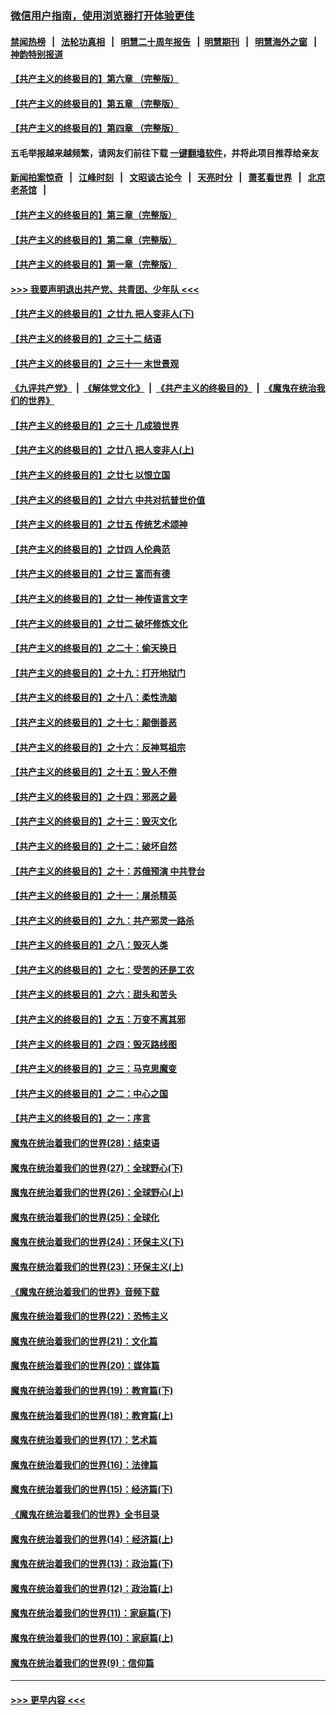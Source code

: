 ### [微信用户指南，使用浏览器打开体验更佳](https://github.com/gfw-breaker/banned-news1/blob/master/indexes/wechat-guide.md?t=0)
#### [禁闻热榜](热点新闻.md?t=0)  &nbsp;&nbsp;|&nbsp;&nbsp; [法轮功真相](https://github.com/gfw-breaker/truth/blob/master/README.md?t=0) &nbsp;&nbsp;|&nbsp;&nbsp; [明慧二十周年报告](https://github.com/gfw-breaker/mh-reports/blob/master/README.md?t=0) &nbsp;&nbsp;|&nbsp;&nbsp;[明慧期刊](https://github.com/gfw-breaker/mh-qikan) &nbsp;&nbsp;|&nbsp;&nbsp; [明慧海外之窗](https://github.com/gfw-breaker/mh-news/blob/master/README.md?t=0) &nbsp;&nbsp;|&nbsp;&nbsp; [神韵特别报道](https://github.com/gfw-breaker/mh-news/blob/master/shenyun.md?t=0)
#### [【共产主义的终极目的】第六章 （完整版）](../pages/nsc422/n11428913.md?t=02031444) 
#### [【共产主义的终极目的】第五章 （完整版）](../pages/nsc422/n11428912.md?t=02031444) 
#### [【共产主义的终极目的】第四章 （完整版）](../pages/nsc422/n11428907.md?t=02031444) 
#### 五毛举报越来越频繁，请网友们前往下载 [一键翻墙软件](https://github.com/gfw-breaker/ssr-accounts)，并将此项目推荐给亲友
#### [新闻拍案惊奇](https://github.com/gfw-breaker/banned-news1/blob/master/pages/link4.md) &nbsp;&nbsp;|&nbsp;&nbsp; [江峰时刻](https://github.com/gfw-breaker/banned-news1/blob/master/pages/link4.md) &nbsp;&nbsp;|&nbsp;&nbsp; [文昭谈古论今](https://github.com/gfw-breaker/banned-news1/blob/master/pages/link4.md) &nbsp;&nbsp;|&nbsp;&nbsp; [天亮时分](https://github.com/gfw-breaker/banned-news1/blob/master/pages/link4.md) &nbsp;&nbsp;|&nbsp;&nbsp; [萧茗看世界](https://github.com/gfw-breaker/banned-news1/blob/master/pages/link4.md) &nbsp;&nbsp;|&nbsp;&nbsp; [北京老茶馆](https://github.com/gfw-breaker/banned-news1/blob/master/pages/link4.md) &nbsp;&nbsp;|&nbsp;&nbsp; 
#### [【共产主义的终极目的】第三章（完整版）](../pages/nsc422/n11428848.md?t=02031444) 
#### [【共产主义的终极目的】第二章（完整版）](../pages/nsc422/n11428831.md?t=02031444) 
#### [【共产主义的终极目的】第一章（完整版）](../pages/nsc422/n11417651.md?t=02031444) 
#### [>>> 我要声明退出共产党、共青团、少年队 <<<](https://github.com/begood0513/goodnews/blob/master/quit/letter.md) 
#### [【共产主义的终极目的】之廿九 把人变非人(下)](../pages/nsc422/n11344140.md?t=02031444) 
#### [【共产主义的终极目的】之三十二 结语](../pages/nsc422/n11360535.md?t=02031444) 
#### [【共产主义的终极目的】之三十一 末世景观](../pages/nsc422/n11351129.md?t=02031444) 
#### [《九评共产党》](https://github.com/begood0513/9ping.md/blob/master/README.md) &nbsp;|&nbsp; [《解体党文化》](../../../../jtdwh.md/blob/master/README.md)  &nbsp;|&nbsp; [《共产主义的终极目的》](../../../../gczydzjmd.md/blob/master/README.md) &nbsp;|&nbsp; [《魔鬼在统治我们的世界》](../../../../mgztzwmdsj.md/blob/master/README.md) 
#### [【共产主义的终极目的】之三十 几成狼世界](../pages/nsc422/n11348280.md?t=02031444) 
#### [【共产主义的终极目的】之廿八 把人变非人(上)](../pages/nsc422/n11340492.md?t=02031444) 
#### [【共产主义的终极目的】之廿七 以恨立国](../pages/nsc422/n11336944.md?t=02031444) 
#### [【共产主义的终极目的】之廿六 中共对抗普世价值](../pages/nsc422/n11324785.md?t=02031444) 
#### [【共产主义的终极目的】之廿五 传统艺术颂神](../pages/nsc422/n11296396.md?t=02031444) 
#### [【共产主义的终极目的】之廿四 人伦典范](../pages/nsc422/n11296397.md?t=02031444) 
#### [【共产主义的终极目的】之廿三 富而有德](../pages/nsc422/n11283598.md?t=02031444) 
#### [【共产主义的终极目的】之廿一 神传语言文字](../pages/nsc422/n11263265.md?t=02031444) 
#### [【共产主义的终极目的】之廿二 破坏修炼文化](../pages/nsc422/n11245728.md?t=02031444) 
#### [【共产主义的终极目的】之二十：偷天换日](../pages/nsc422/n11238846.md?t=02031444) 
#### [【共产主义的终极目的】之十九：打开地狱门](../pages/nsc422/n11206376.md?t=02031444) 
#### [【共产主义的终极目的】之十八：柔性洗脑](../pages/nsc422/n11199994.md?t=02031444) 
#### [【共产主义的终极目的】之十七：颠倒善恶](../pages/nsc422/n11179782.md?t=02031444) 
#### [【共产主义的终极目的】之十六：反神骂祖宗](../pages/nsc422/n11166798.md?t=02031444) 
#### [【共产主义的终极目的】之十五：毁人不倦](../pages/nsc422/n11166792.md?t=02031444) 
#### [【共产主义的终极目的】之十四：邪恶之最](../pages/nsc422/n11150249.md?t=02031444) 
#### [【共产主义的终极目的】之十三：毁灭文化](../pages/nsc422/n11135227.md?t=02031444) 
#### [【共产主义的终极目的】之十二：破坏自然](../pages/nsc422/n11135214.md?t=02031444) 
#### [【共产主义的终极目的】之十：苏俄预演 中共登台](../pages/nsc422/n11118424.md?t=02031444) 
#### [【共产主义的终极目的】之十一：屠杀精英](../pages/nsc422/n11118442.md?t=02031444) 
#### [【共产主义的终极目的】之九：共产邪灵一路杀](../pages/nsc422/n11114139.md?t=02031444) 
#### [【共产主义的终极目的】之八：毁灭人类](../pages/nsc422/n11108503.md?t=02031444) 
#### [【共产主义的终极目的】之七：受苦的还是工农](../pages/nsc422/n11101809.md?t=02031444) 
#### [【共产主义的终极目的】之六：甜头和苦头](../pages/nsc422/n11096971.md?t=02031444) 
#### [【共产主义的终极目的】之五：万变不离其邪](../pages/nsc422/n11091285.md?t=02031444) 
#### [【共产主义的终极目的】之四：毁灭路线图](../pages/nsc422/n11086284.md?t=02031444) 
#### [【共产主义的终极目的】之三：马克思魔变](../pages/nsc422/n11061941.md?t=02031444) 
#### [【共产主义的终极目的】之二：中心之国](../pages/nsc422/n11047728.md?t=02031444) 
#### [【共产主义的终极目的】之一：序言](../pages/nsc422/n11086077.md?t=02031444) 
#### [魔鬼在统治着我们的世界(28)：结束语](../pages/nsc422/n10936246.md?t=02031444) 
#### [魔鬼在统治着我们的世界(27)：全球野心(下)](../pages/nsc422/n10928319.md?t=02031444) 
#### [魔鬼在统治着我们的世界(26)：全球野心(上)](../pages/nsc422/n10900318.md?t=02031444) 
#### [魔鬼在统治着我们的世界(25)：全球化](../pages/nsc422/n10788205.md?t=02031444) 
#### [魔鬼在统治着我们的世界(24)：环保主义(下)](../pages/nsc422/n10695307.md?t=02031444) 
#### [魔鬼在统治着我们的世界(23)：环保主义(上)](../pages/nsc422/n10688613.md?t=02031444) 
#### [《魔鬼在统治着我们的世界》音频下载](../pages/nsc422/n10635553.md?t=02031444) 
#### [魔鬼在统治着我们的世界(22)：恐怖主义](../pages/nsc422/n10614727.md?t=02031444) 
#### [魔鬼在统治着我们的世界(21)：文化篇](../pages/nsc422/n10597706.md?t=02031444) 
#### [魔鬼在统治着我们的世界(20)：媒体篇](../pages/nsc422/n10586579.md?t=02031444) 
#### [魔鬼在统治着我们的世界(19)：教育篇(下)](../pages/nsc422/n10564808.md?t=02031444) 
#### [魔鬼在统治着我们的世界(18)：教育篇(上)](../pages/nsc422/n10526970.md?t=02031444) 
#### [魔鬼在统治着我们的世界(17)：艺术篇](../pages/nsc422/n10499093.md?t=02031444) 
#### [魔鬼在统治着我们的世界(16)：法律篇](../pages/nsc422/n10485969.md?t=02031444) 
#### [魔鬼在统治着我们的世界(15)：经济篇(下)](../pages/nsc422/n10469975.md?t=02031444) 
#### [《魔鬼在统治着我们的世界》全书目录](../pages/nsc422/n10464261.md?t=02031444) 
#### [魔鬼在统治着我们的世界(14)：经济篇(上)](../pages/nsc422/n10457370.md?t=02031444) 
#### [魔鬼在统治着我们的世界(13)：政治篇(下)](../pages/nsc422/n10448270.md?t=02031444) 
#### [魔鬼在统治着我们的世界(12)：政治篇(上)](../pages/nsc422/n10444576.md?t=02031444) 
#### [魔鬼在统治着我们的世界(11)：家庭篇(下)](../pages/nsc422/n10440961.md?t=02031444) 
#### [魔鬼在统治着我们的世界(10)：家庭篇(上)](../pages/nsc422/n10435448.md?t=02031444) 
#### [魔鬼在统治着我们的世界(9)：信仰篇](../pages/nsc422/n10432159.md?t=02031444) 

----
#### [ >>> 更早内容 <<< ](../indexes/nsc422-earlier.md)
